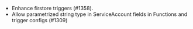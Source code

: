 - Enhance firstore triggers (#1358).
- Allow parametrized string type in ServiceAccount fields in Functions and trigger configs (#1309)
